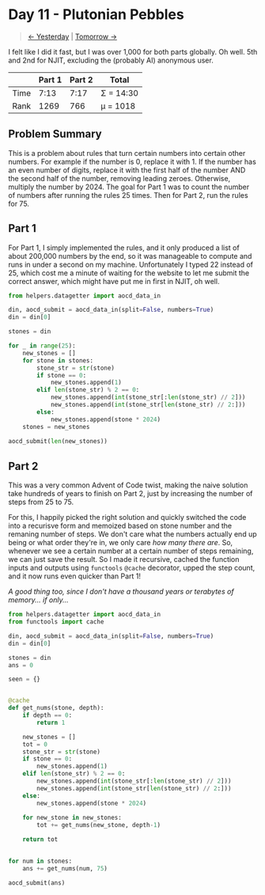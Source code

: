 # Day 11 - Plutonian Pebbles

> [<- Yesterday](10.md) | [Tomorrow ->](12.md)

I felt like I did it fast, but I was over 1,000 for both parts globally. Oh well. 5th and 2nd for NJIT, excluding the (probably AI) anonymous user.

|      | Part 1 | Part 2 | Total     |
|------|--------|--------|-----------|
| Time | 7:13   | 7:17   | Σ = 14:30 |
| Rank | 1269   | 766    | μ = 1018  |

## Problem Summary

This is a problem about rules that turn certain numbers into certain other numbers. For example if the number is 0, replace it with 1. If the number has an even number of digits, replace it with the first half of the number AND the second half of the number, removing leading zeroes. Otherwise, multiply the number by 2024. The goal for Part 1 was to count the number of numbers after running the rules 25 times. Then for Part 2, run the rules for 75.

## Part 1

For Part 1, I simply implemented the rules, and it only produced a list of about 200,000 numbers by the end, so it was manageable to compute and runs in under a second on my machine. Unfortunately I typed 22 instead of 25, which cost me a minute of waiting for the website to let me submit the correct answer, which might have put me in first in NJIT, oh well.

```python
from helpers.datagetter import aocd_data_in

din, aocd_submit = aocd_data_in(split=False, numbers=True)
din = din[0]

stones = din

for _ in range(25):
    new_stones = []
    for stone in stones:
        stone_str = str(stone)
        if stone == 0:
            new_stones.append(1)
        elif len(stone_str) % 2 == 0:
            new_stones.append(int(stone_str[:len(stone_str) // 2]))
            new_stones.append(int(stone_str[len(stone_str) // 2:]))
        else:
            new_stones.append(stone * 2024)
    stones = new_stones
    
aocd_submit(len(new_stones))
```

## Part 2

This was a very common Advent of Code twist, making the naive solution take hundreds of years to finish on Part 2, just by increasing the number of steps from 25 to 75.

For this, I happily picked the right solution and quickly switched the code into a recurisve form and memoized based on stone number and the remaning number of steps. We don't care what the numbers actually end up being or what order they're in, we only care *how many there are*. So, whenever we see a certain number at a certain number of steps remaining, we can just save the result. So I made it recursive, cached the function inputs and outputs using `functools` `@cache` decorator, upped the step count, and it now runs even quicker than Part 1!

*A good thing too, since I don't have a thousand years or terabytes of memory... if only...*

```python
from helpers.datagetter import aocd_data_in
from functools import cache

din, aocd_submit = aocd_data_in(split=False, numbers=True)
din = din[0]

stones = din
ans = 0

seen = {}


@cache
def get_nums(stone, depth):
    if depth == 0:
        return 1

    new_stones = []
    tot = 0
    stone_str = str(stone)
    if stone == 0:
        new_stones.append(1)
    elif len(stone_str) % 2 == 0:
        new_stones.append(int(stone_str[:len(stone_str) // 2]))
        new_stones.append(int(stone_str[len(stone_str) // 2:]))
    else:
        new_stones.append(stone * 2024)
    
    for new_stone in new_stones:
        tot += get_nums(new_stone, depth-1)

    return tot
    

for num in stones:
    ans += get_nums(num, 75)

aocd_submit(ans)
```
